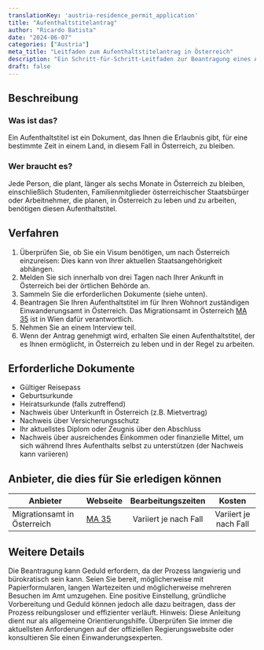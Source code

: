 ```yaml
---
translationKey: 'austria-residence_permit_application'
title: "Aufenthaltstitelantrag"
author: "Ricardo Batista"
date: "2024-06-07"
categories: ["Austria"]
meta_title: "Leitfaden zum Aufenthaltstitelantrag in Österreich"
description: "Ein Schritt-für-Schritt-Leitfaden zur Beantragung eines Aufenthaltstitels in Österreich, basierend auf eigenen Erfahrungen und Ratschlägen."
draft: false
---
```


## Beschreibung
### Was ist das?
Ein Aufenthaltstitel ist ein Dokument, das Ihnen die Erlaubnis gibt, für eine bestimmte Zeit in einem Land, in diesem Fall in Österreich, zu bleiben.

### Wer braucht es?
Jede Person, die plant, länger als sechs Monate in Österreich zu bleiben, einschließlich Studenten, Familienmitglieder österreichischer Staatsbürger oder Arbeitnehmer, die planen, in Österreich zu leben und zu arbeiten, benötigen diesen Aufenthaltstitel.

## Verfahren
1. Überprüfen Sie, ob Sie ein Visum benötigen, um nach Österreich einzureisen: Dies kann von Ihrer aktuellen Staatsangehörigkeit abhängen.
2. Melden Sie sich innerhalb von drei Tagen nach Ihrer Ankunft in Österreich bei der örtlichen Behörde an.
3. Sammeln Sie die erforderlichen Dokumente (siehe unten).
4. Beantragen Sie Ihren Aufenthaltstitel im für Ihren Wohnort zuständigen Einwanderungsamt in Österreich. Das Migrationsamt in Österreich [MA 35](http://www.wien.gv.at/english/) ist in Wien dafür verantwortlich.
5. Nehmen Sie an einem Interview teil.
6. Wenn der Antrag genehmigt wird, erhalten Sie einen Aufenthaltstitel, der es Ihnen ermöglicht, in Österreich zu leben und in der Regel zu arbeiten.

## Erforderliche Dokumente
- Gültiger Reisepass
- Geburtsurkunde
- Heiratsurkunde (falls zutreffend)
- Nachweis über Unterkunft in Österreich (z.B. Mietvertrag)
- Nachweis über Versicherungsschutz
- Ihr aktuellstes Diplom oder Zeugnis über den Abschluss
- Nachweis über ausreichendes Einkommen oder finanzielle Mittel, um sich während Ihres Aufenthalts selbst zu unterstützen (der Nachweis kann variieren)

## Anbieter, die dies für Sie erledigen können

| Anbieter        |     Webseite     |     Bearbeitungszeiten    |       Kosten      |
| --------------- | --------------- |  :-------------: | :-------------: |
| Migrationsamt in Österreich      |  [MA 35](http://www.wien.gv.at/english/)       |      Variiert je nach Fall      |        Variiert je nach Fall       |

## Weitere Details
Die Beantragung kann Geduld erfordern, da der Prozess langwierig und bürokratisch sein kann. Seien Sie bereit, möglicherweise mit Papierformularen, langen Wartezeiten und möglicherweise mehreren Besuchen im Amt umzugehen. Eine positive Einstellung, gründliche Vorbereitung und Geduld können jedoch alle dazu beitragen, dass der Prozess reibungsloser und effizienter verläuft.
Hinweis: Diese Anleitung dient nur als allgemeine Orientierungshilfe. Überprüfen Sie immer die aktuellsten Anforderungen auf der offiziellen Regierungswebsite oder konsultieren Sie einen Einwanderungsexperten.